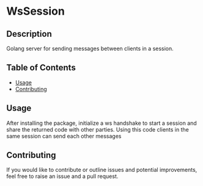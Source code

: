 # WsSession

## Description

Golang server for sending messages between clients in a session.

## Table of Contents

- [Usage](#usage)
- [Contributing](#contributing)

## Usage

After installing the package, initialize a ws handshake to  start a session and share the returned code with other parties. Using this code clients in the same session can send each other messages

## Contributing

If you would like to contribute or outline issues and potential improvements, feel free to raise an issue and a pull request.
